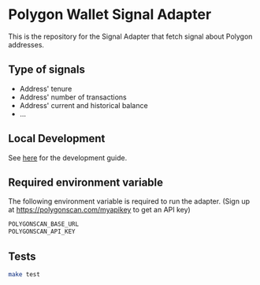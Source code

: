 # Polygon Wallet Signal Adapter

This is the repository for the Signal Adapter that fetch signal about Polygon addresses.

## Type of signals

- Address' tenure
- Address' number of transactions
- Address' current and historical balance
- ...

## Local Development

See [here](../../../../docs/getting_started.md) for the development guide.

## Required environment variable

The following environment variable is required to run the adapter.
(Sign up at https://polygonscan.com/myapikey to get an API key)

```bash
POLYGONSCAN_BASE_URL
POLYGONSCAN_API_KEY
```

## Tests

```bash
make test
```
